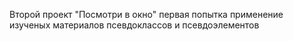Второй проект "Посмотри в окно"
первая попытка
применение изученых материалов псевдоклассов и псевдоэлементов
